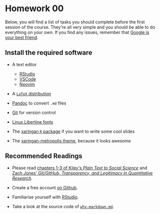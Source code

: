 # Homework 00

Below, you will find a list of tasks you should complete before the first
session of the course. They're all very simple and you should be able to do
everything on your own. If you find any issues, remember that [Google is your
best friend](http://google.com).

## Install the required software

* A text editor 

	- [RStudio](http://rstudio.com) 
	- [VSCode](https://code.visualstudio.com/)
	- [Neovim](http://neovim.io)

* A [`LaTeX` distribution](https://www.latex-project.org/get/)

* [Pandoc](https://pandoc.org/installing.html) to convert `.md` files

* [Git](https://git-scm.com/) for version control

* [Linux Libertine fonts](http://libertine-fonts.org/)

* The [xaringan `R` package](https://github.com/yihui/xaringan) if you want to
	write some cool slides

* The [xaringan-metropolis
	theme](https://github.com/danilofreire/xaringan-metropolis), because it looks
	awesome

## Recommended Readings

* Please read [chapters 1-3 of Kiley's _Plain Text to Social
	Science_](http://plain-text.co/index.html#introduction) and [Zach Jones'
	_Git/GitHub, Transparency, and Legitimacy in Quantitative
	Research_](https://thepoliticalmethodologist.com/2013/11/18/gitgithub-transparency-and-legitimacy-in-quantitative-research/).

* Create a free account [on Github](http://github.com).

* Familiarise yourself with [RStudio](http://rstudio.com).

* Take a look at the source code of [`why-markdown.md`](https://raw.githubusercontent.com/danilofreire/umbertolandia/master/why-markdown.md).
